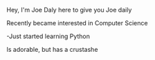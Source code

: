 Hey, I'm Joe Daly here to give you Joe daily

Recently became interested in Computer Science

-Just started learning Python

Is adorable, but has a crustashe
